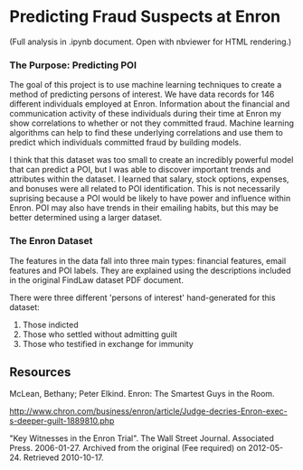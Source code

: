 # Predicting Fraud Suspects at Enron

(Full analysis in .ipynb document. Open with nbviewer for HTML rendering.)

### The Purpose: Predicting POI

The goal of this project is to use machine learning techniques to create a method of predicting persons of interest. We have data records for 146 different individuals employed at Enron. Information about the financial and communication activity of these individuals during their time at Enron my show correlations to whether or not they committed fraud. Machine learning algorithms can help to find these underlying correlations and use them to predict which individuals committed fraud by building models. 

I think that this dataset was too small to create an incredibly powerful model that can predict a POI, but I was able to discover important trends and attributes within the dataset. I learned that salary, stock options, expenses, and bonuses were all related to POI identification. This is not necessarily suprising because a POI would be likely to have power and influence within Enron. POI may also have trends in their emailing habits, but this may be better determined using a larger dataset.


### The Enron Dataset

The features in the data fall into three main types: financial features, email features and POI labels. They are explained using the descriptions included in the original FindLaw dataset PDF document.

There were three different 'persons of interest' hand-generated for this dataset:
1. Those indicted
2. Those who settled without admitting guilt
3. Those who testified in exchange for immunity


## Resources

McLean, Bethany; Peter Elkind. Enron: The Smartest Guys in the Room.

http://www.chron.com/business/enron/article/Judge-decries-Enron-exec-s-deeper-guilt-1889810.php

"Key Witnesses in the Enron Trial". The Wall Street Journal. Associated Press. 2006-01-27. Archived from the original (Fee required) on 2012-05-24. Retrieved 2010-10-17.
